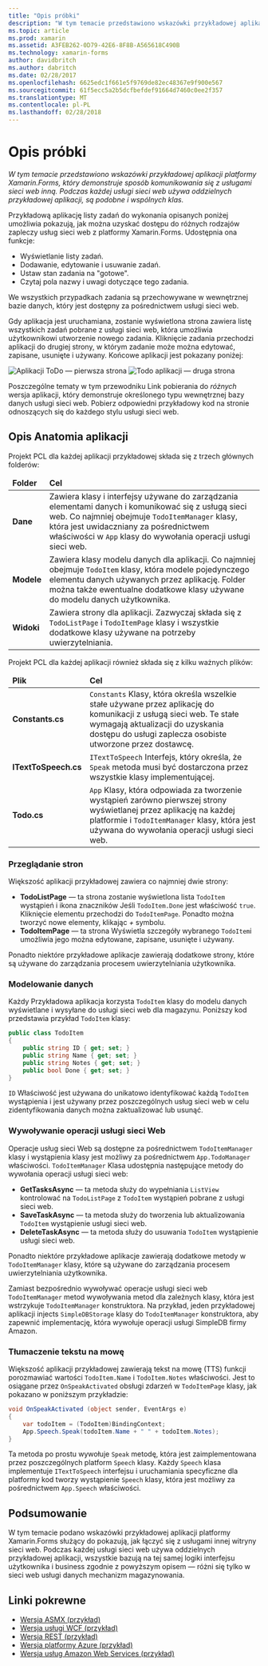 ```yaml
---
title: "Opis próbki"
description: "W tym temacie przedstawiono wskazówki przykładowej aplikacji platformy Xamarin.Forms, który demonstruje sposób komunikowania się z usługami sieci web inną. Podczas każdej usługi sieci web używa oddzielnych przykładowej aplikacji, są podobne i wspólnych klas."
ms.topic: article
ms.prod: xamarin
ms.assetid: A3FEB262-0D79-42E6-8F8B-A565618C490B
ms.technology: xamarin-forms
author: davidbritch
ms.author: dabritch
ms.date: 02/28/2017
ms.openlocfilehash: 6625edc1f661e5f9769de82ec48367e9f900e567
ms.sourcegitcommit: 61f5ecc5a2b5dcfbefdef91664d7460c0ee2f357
ms.translationtype: MT
ms.contentlocale: pl-PL
ms.lasthandoff: 02/28/2018
---
```

# <a name="understanding-the-sample"></a>Opis próbki

_W tym temacie przedstawiono wskazówki przykładowej aplikacji platformy Xamarin.Forms, który demonstruje sposób komunikowania się z usługami sieci web inną. Podczas każdej usługi sieci web używa oddzielnych przykładowej aplikacji, są podobne i wspólnych klas._

Przykładową aplikację listy zadań do wykonania opisanych poniżej umożliwia pokazują, jak można uzyskać dostępu do różnych rodzajów zapleczy usług sieci web z platformy Xamarin.Forms. Udostępnia ona funkcje:

- Wyświetlanie listy zadań.
- Dodawanie, edytowanie i usuwanie zadań.
- Ustaw stan zadania na "gotowe".
- Czytaj pola nazwy i uwagi dotyczące tego zadania.

We wszystkich przypadkach zadania są przechowywane w wewnętrznej bazie danych, który jest dostępny za pośrednictwem usługi sieci web.

Gdy aplikacja jest uruchamiana, zostanie wyświetlona strona zawiera listę wszystkich zadań pobrane z usługi sieci web, która umożliwia użytkownikowi utworzenie nowego zadania. Kliknięcie zadania przechodzi aplikacji do drugiej strony, w którym zadanie może można edytować, zapisane, usunięte i używany. Końcowe aplikacji jest pokazany poniżej:

![](walkthrough-images/app-example-1.png "Aplikacji ToDo — pierwsza strona")
![](walkthrough-images/app-example-2.png "Todo aplikacji — druga strona")

Poszczególne tematy w tym przewodniku Link pobierania do *różnych* wersja aplikacji, który demonstruje określonego typu wewnętrznej bazy danych usługi sieci web. Pobierz odpowiedni przykładowy kod na stronie odnoszących się do każdego stylu usługi sieci web.

## <a name="understanding-the-application-anatomy"></a>Opis Anatomia aplikacji

Projekt PCL dla każdej aplikacji przykładowej składa się z trzech głównych folderów:

<table>
    <thead>
        <tr><td><strong>Folder</strong></td><td><strong>Cel</strong></td></tr>
    </thead>
    <tbody>
        <tr>
            <td><strong>Dane</strong></td>
                        <td>Zawiera klasy i interfejsy używane do zarządzania elementami danych i komunikować się z usługą sieci web. Co najmniej obejmuje <code>TodoItemManager</code> klasy, która jest uwidaczniany za pośrednictwem właściwości w <code>App</code> klasy do wywołania operacji usługi sieci web.</td>
        </tr>
        <tr>
            <td><strong>Modele</strong></td>
                        <td>Zawiera klasy modelu danych dla aplikacji. Co najmniej obejmuje <code>TodoItem</code> klasy, która modele pojedynczego elementu danych używanych przez aplikację. Folder można także ewentualne dodatkowe klasy używane do modelu danych użytkownika.</td>
        </tr>
        <tr>
            <td><strong>Widoki</strong></td>
                        <td>Zawiera strony dla aplikacji. Zazwyczaj składa się z <code>TodoListPage</code> i <code>TodoItemPage</code> klasy i wszystkie dodatkowe klasy używane na potrzeby uwierzytelniania.</td>
                </tr>
    </tbody>
</table>

Projekt PCL dla każdej aplikacji również składa się z kilku ważnych plików:

<table>
    <thead>
      <tr><td><strong>Plik</strong></td><td><strong>Cel</strong></td></tr>
    <thead>
    <tbody>
        <tr>
            <td><strong>Constants.cs</strong></td>
            <td><code>Constants</code> Klasy, która określa wszelkie stałe używane przez aplikację do komunikacji z usługą sieci web. Te stałe wymagają aktualizacji do uzyskania dostępu do usługi zaplecza osobiste utworzone przez dostawcę.
        </tr>
        <tr>
            <td><strong>ITextToSpeech.cs</strong></td>
            <td><code>ITextToSpeech</code> Interfejs, który określa, że <code>Speak</code> metoda musi być dostarczona przez wszystkie klasy implementującej.</td>
        </tr>
        <tr>
          <td><strong>Todo.cs</strong></td>
          <td><code>App</code> Klasy, która odpowiada za tworzenie wystąpień zarówno pierwszej strony wyświetlanej przez aplikację na każdej platformie i <code>TodoItemManager</code> klasy, która jest używana do wywołania operacji usługi sieci web.</td>
        </tr>
    </tbody>
</table>

### <a name="viewing-pages"></a>Przeglądanie stron

Większość aplikacji przykładowej zawiera co najmniej dwie strony:

- **TodoListPage** — ta strona zostanie wyświetlona lista `TodoItem` wystąpień i ikona znaczników Jeśli `TodoItem.Done` jest właściwość `true`. Kliknięcie elementu przechodzi do `TodoItemPage`. Ponadto można tworzyć nowe elementy, klikając  *+*  symbolu.
- **TodoItemPage** — ta strona Wyświetla szczegóły wybranego `TodoItem`i umożliwia jego można edytowane, zapisane, usunięte i używany.

Ponadto niektóre przykładowe aplikacje zawierają dodatkowe strony, które są używane do zarządzania procesem uwierzytelniania użytkownika.

### <a name="modeling-the-data"></a>Modelowanie danych

Każdy Przykładowa aplikacja korzysta `TodoItem` klasy do modelu danych wyświetlane i wysyłane do usługi sieci web dla magazynu. Poniższy kod przedstawia przykład `TodoItem` klasy:

```csharp
public class TodoItem
{
    public string ID { get; set; }
    public string Name { get; set; }
    public string Notes { get; set; }
    public bool Done { get; set; }
}
```

`ID` Właściwość jest używana do unikatowo identyfikować każdą `TodoItem` wystąpienia i jest używany przez poszczególnych usług sieci web w celu zidentyfikowania danych można zaktualizować lub usunąć.

### <a name="invoking-web-service-operations"></a>Wywoływanie operacji usługi sieci Web

Operacje usług sieci Web są dostępne za pośrednictwem `TodoItemManager` klasy i wystąpienia klasy jest możliwy za pośrednictwem `App.TodoManager` właściwości. `TodoItemManager` Klasa udostępnia następujące metody do wywołania operacji usługi sieci web:

- **GetTasksAsync** — ta metoda służy do wypełniania `ListView` kontrolować na `TodoListPage` z `TodoItem` wystąpień pobrane z usługi sieci web.
- **SaveTaskAsync** — ta metoda służy do tworzenia lub aktualizowania `TodoItem` wystąpienie usługi sieci web.
- **DeleteTaskAsync** — ta metoda służy do usuwania `TodoItem` wystąpienie usługi sieci web.

Ponadto niektóre przykładowe aplikacje zawierają dodatkowe metody w `TodoItemManager` klasy, które są używane do zarządzania procesem uwierzytelniania użytkownika.

Zamiast bezpośrednio wywoływać operacje usługi sieci web `TodoItemManager` metod wywoływania metod dla zależnych klasy, która jest wstrzykuje `TodoItemManager` konstruktora. Na przykład, jeden przykładowej aplikacji injects `SimpleDBStorage` klasy do `TodoItemManager` konstruktora, aby zapewnić implementację, która wywołuje operacji usługi SimpleDB firmy Amazon.

### <a name="translating-text-to-speech"></a>Tłumaczenie tekstu na mowę

Większość aplikacji przykładowej zawierają tekst na mowę (TTS) funkcji porozmawiać wartości `TodoItem.Name` i `TodoItem.Notes` właściwości. Jest to osiągane przez `OnSpeakActivated` obsługi zdarzeń w `TodoItemPage` klasy, jak pokazano w poniższym przykładzie:

```csharp
void OnSpeakActivated (object sender, EventArgs e)
{
    var todoItem = (TodoItem)BindingContext;
    App.Speech.Speak(todoItem.Name + " " + todoItem.Notes);
}
```

Ta metoda po prostu wywołuje `Speak` metodę, która jest zaimplementowana przez poszczególnych platform `Speech` klasy. Każdy `Speech` klasa implementuje `ITextToSpeech` interfejsu i uruchamiania specyficzne dla platformy kod tworzy wystąpienie `Speech` klasy, która jest możliwy za pośrednictwem `App.Speech` właściwości.

## <a name="summary"></a>Podsumowanie

W tym temacie podano wskazówki przykładowej aplikacji platformy Xamarin.Forms służący do pokazują, jak łączyć się z usługami innej witryny sieci web. Podczas każdej usługi sieci web używa oddzielnych przykładowej aplikacji, wszystkie bazują na tej samej logiki interfejsu użytkownika i business zgodnie z powyższym opisem — różni się tylko w sieci web usługi danych mechanizm magazynowania.


## <a name="related-links"></a>Linki pokrewne

- [Wersja ASMX (przykład)](https://developer.xamarin.com/samples/xamarin-forms/WebServices/TodoASMX)
- [Wersja usługi WCF (przykład)](https://developer.xamarin.com/samples/xamarin-forms/WebServices/TodoWCF)
- [Wersja REST (przykład)](https://developer.xamarin.com/samples/xamarin-forms/WebServices/TodoREST)
- [Wersja platformy Azure (przykład)](https://developer.xamarin.com/samples/xamarin-forms/WebServices/TodoAzure)
- [Wersja usług Amazon Web Services (przykład)](https://developer.xamarin.com/samples/xamarin-forms/WebServices/TodoAWS)
